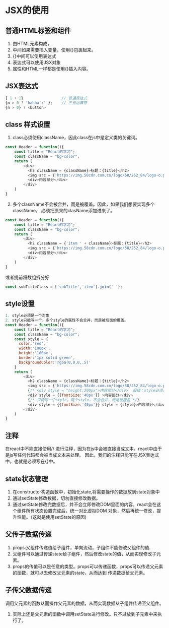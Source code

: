 # JSX的使用

## 普通HTML标签和组件

1. 由HTML元素构成，
2. 中间如果需要插入变量，使用{}包裹起来。
3. {}中间可以使用表达式
4. 表达式可以使用JSX对象
5. 属性和HTML一样都是使用{}插入内容。

## JSX表达式
```javascript
{ 1 + 1}                 // 普通表达式
{n > 0 ? 'hahha':''};    // 三元运算符
{n > 0} ? <button>
```

## class 样式设置
1. class必须使用className，因此class在js中是定义类的关键词。

```javascript
const Header = function(){
    const title = "React的学习";
    const className = "bg-color";
    return (
        <div>
          <h2 className = {className}>标题：{title}</h2>
          <img src = {'https://img.58cdn.com.cn/logo/58/252_84/logo-o.png?v=2'} alt = "logo"/>
          <div>内容部分</div>
        </div>
    )
}
```
2. 多个className不会被合并，而是被覆盖。因此，如果我们想要实现多个className， 必须把原来的clasName添加进来了。
```javascript
const Header = function(){
    const title = "React的学习";
    const className = "bg-color";
    return (
        <div>
          <h2 className = {'item ' + className}>标题：{title}</h2>
          <img src = {'https://img.58cdn.com.cn/logo/58/252_84/logo-o.png?v=2'} alt = "logo"/>
          <div>内容部分</div>
        </div>
    )
}
```
或者提前将数组拆分好
```javascript
const subTitleClass = ['subTitle','item'].join(' ');
```




## style设置

```javascript
1. style必须是一个对象
2. style只能写一个，多个style的属性不会合并，而是被后面的覆盖。
const Header = function(){
    const title = "React的学习";
    const className = "bg-color";
    const style = {
      color:'red',
      width:'100px',
      height:'100px',
      border:'1px solid green',
      backgroundColor:'rgba(0,0,0,.5)'
    }
    return (
        <div>
          <h2 className = {className}>标题：{title}</h2>
          <img src = {'https://img.58cdn.com.cn/logo/58/252_84/logo-o.png?v=2'} alt = "logo"/>
          {/* <div style = "height:200px">内容部分</div>  报错：style必须是一个对象 */}
          <div style = {{fontSize:'40px'}} >内容部分</div>
          {/* 只能写一个style，两个style。不会合并，而是被覆盖 */}
          <div style = {{fontSize:'40px'}} style = {style}>内容部分</div>
        </div>
    )
}

```

## 注释
在react中不能直接使用// 进行注释，因为在js中会被直接当成文本。react中由于是js写任何代码都会被当成文本来处理。
因此，我们的注释只能写在JSX表达式中。也就是必须写在{}中。






## state状态管理
1. 在constructor构造函数中，初始化state,将需要操作的数据放到state对象中
2. 通过setState修改数据，切勿直接修改数据。
3. 通过setState修改完数据后，并不会立即修改DOM里面的内容，react会在这个组件所有状态设置完成后，统一对比虚拟DOM
对象，然后再统一修改，提升性能。（这就是使用setState的原因)


## 父传子数据传递
1. props:父组件传递值给子组件，单向流动，子组件不能修改父组件的值.
2. 父组件可以通过传递state给子组件，然后修改state的值，从而实现修改子元素。
3. props的传值可以是任意的类型。props可以传递函数，props可以传递父元素的函数，就可以去修改父元素的state，从而达到
传递数据给父元素。


## 子传父数据传递
调用父元素的函数从而操作父元素的数据，从而实现数据从子组件传递至父组件。
1. 实际上还是父元素的函数中调用setState进行修改。只不过放到子元素中来执行了。